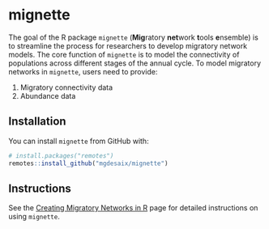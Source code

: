 
<!-- README.md is generated from README.Rmd. Please edit that file -->

# mignette

<!-- badges: start -->
<!-- badges: end -->

The goal of the R package `mignette` (**Mig**ratory **net**work
**t**ools **e**nsemble) is to streamline the process for researchers to
develop migratory network models. The core function of `mignette` is to
model the connectivity of populations across different stages of the
annual cycle. To model migratory networks in `mignette`, users need to
provide:

1.  Migratory connectivity data
2.  Abundance data

## Installation

You can install `mignette` from GitHub with:

``` r
# install.packages("remotes")
remotes::install_github("mgdesaix/mignette")
```

## Instructions

See the [Creating Migratory Networks in
R](https://mgdesaix.github.io/connectivity-book/) page for detailed
instructions on using `mignette`.
